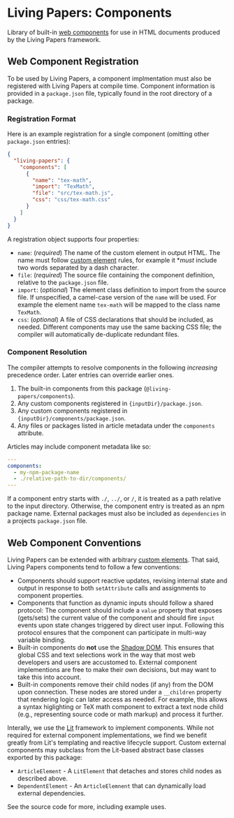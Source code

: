 # Living Papers: Components

Library of built-in [web components](https://developer.mozilla.org/en-US/docs/Web/Web_Components) for use in HTML documents produced by the Living Papers framework.

## Web Component Registration

To be used by Living Papers, a component implmentation must also be registered with Living Papers at compile time.
Component information is provided in a `package.json` file, typically found in the root directory of a package.

### Registration Format

Here is an example registration for a single component (omitting other `package.json` entries):

```json
{
  "living-papers": {
    "components": [
      {
        "name": "tex-math",
        "import": "TexMath",
        "file": "src/tex-math.js",
        "css": "css/tex-math.css"
      }
    ]
  }
}
```

A registration object supports four properties:

- `name`: (_required_) The name of the custom element in output HTML. The name must follow [custom element](https://developer.mozilla.org/en-US/docs/Web/Web_Components/) rules, for example it **must* include two words separated by a dash character.
- `file`: (_required_) The source file containing the component definition, relative to the `package.json` file.
- `import`: (_optional_) The element class definition to import from the source file. If unspecified, a camel-case version of the `name` will be used. For example the element name `tex-math` will be mapped to the class name `TexMath`.
- `css`: (_optional_) A file of CSS declarations that should be included, as needed. Different components may use the same backing CSS file; the compiler will automatically de-duplicate redundant files.

### Component Resolution

The compiler attempts to resolve components in the following _increasing_ precedence order.
Later entries can override earlier ones.

1. The built-in components from this package (`@living-papers/components`).
2. Any custom components registered in `{inputDir}/package.json`.
3. Any custom components registered in `{inputDir}/components/package.json`.
4. Any files or packages listed in article metadata under the `components` attribute.

Articles may include component metadata like so:

```yaml
---
components:
  - my-npm-package-name
  - ./relative-path-to-dir/components/
---
```

If a component entry starts with `./`, `../`, or `/`, it is treated as a path relative to the input directory.
Otherwise, the component entry is treated as an npm package name.
External packages must also be included as `dependencies` in a projects `package.json` file.

## Web Component Conventions

Living Papers can be extended with arbitrary [custom elements](https://developer.mozilla.org/en-US/docs/Web/Web_Components/Using_custom_elements). That said, Living Papers components tend to follow a few conventions:

- Components should support reactive updates, revising internal state and output in response to both `setAttribute` calls and assignments to component properties.
- Components that function as dynamic inputs should follow a shared protocol: The component should include a `value` property that exposes (gets/sets) the current value of the component and should fire `input` events upon state changes triggered by direct user input. Following this protocol ensures that the component can participate in multi-way variable binding.
- Built-in components do **not** use the [Shadow DOM](https://developer.mozilla.org/en-US/docs/Web/Web_Components/Using_shadow_DOM). This ensures that global CSS and text selections work in the way that most web developers and users are accustomed to. External component implementions are free to make their own decisions, but may want to take this into account.
- Built-in components remove their child nodes (if any) from the DOM upon connection. These nodes are stored under a `__children` property that rendering logic can later access as needed. For example, this allows a syntax higlighting or TeX math component to extract a text node child (e.g., representing source code or math markup) and process it further.

Interally, we use the [Lit](https://lit.dev/) framework to implement components. While not required for external component implementations, we find we benefit greatly from Lit's templating and reactive lifecycle support. Custom external components may subclass from the Lit-based abstract base classes exported by this package:

- `ArticleElement` - A `LitElement` that detaches and stores child nodes as described above.
- `DependentElement` - An `ArticleElemnent` that can dynamically load external dependencies.

See the source code for more, including example uses.
